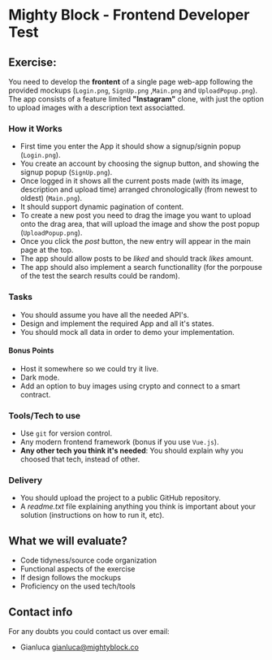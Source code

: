 # Mighty Block - Frontend Developer Test

## Exercise:

You need to develop the **frontent** of a single page web-app following the provided mockups (`Login.png`, `SignUp.png` ,`Main.png` and `UploadPopup.png`).
The app consists of a feature limited **"Instagram"** clone, with just the option to upload images with a description text associatted.

### How it Works

- First time you enter the App it should show a signup/signin popup (`Login.png`).
- You create an account by choosing the signup button, and showing the signup popup (`SignUp.png`).
- Once logged in it shows all the current posts made (with its image, description and upload time) arranged chronologically (from newest to oldest) (`Main.png`).
- It should support dynamic pagination of content.
- To create a new post you need to drag the image you want to upload onto the drag area, that will upload the image and show the post popup (`UploadPopup.png`).
- Once you click the _post_ button, the new entry will appear in the main page at the top.
- The app should allow posts to be _liked_ and should track _likes_ amount.
- The app should also implement a search functionallity (for the porpouse of the test the search results could be random).

### Tasks

- You should assume you have all the needed API's.
- Design and implement the required App and all it's states.
- You should mock all data in order to demo your implementation.

#### Bonus Points

- Host it somewhere so we could try it live.
- Dark mode.
- Add an option to buy images using crypto and connect to a smart contract.

### Tools/Tech to use

- Use `git` for version control.
- Any modern frontend framework (bonus if you use `Vue.js`).
- **Any other tech you think it's needed**: You should explain why you choosed that tech, instead of other.

### Delivery

- You should upload the project to a public GitHub repository.
- A _readme.txt_ file explaining anything you think is important about your solution (instructions on how to run it, etc).

## What we will evaluate?

- Code tidyness/source code organization
- Functional aspects of the exercise
- If design follows the mockups
- Proficiency on the used tech/tools

## Contact info

For any doubts you could contact us over email:

- Gianluca <gianluca@mightyblock.co>

